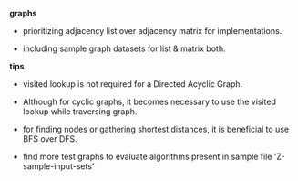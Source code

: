 __graphs__

* prioritizing adjacency list over adjacency matrix for implementations.

* including sample graph datasets for list & matrix both.

__tips__

* visited lookup is not required for a Directed Acyclic Graph.

* Although for cyclic graphs, it becomes necessary to use the visited lookup while traversing graph.

* for finding nodes or gathering shortest distances, it is beneficial to use BFS over DFS.

* find more test graphs to evaluate algorithms present in sample file 'Z-sample-input-sets'